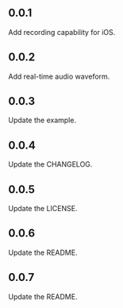 ## 0.0.1
Add recording capability for iOS.

## 0.0.2
Add real-time audio waveform.

## 0.0.3
Update the example.

## 0.0.4
Update the CHANGELOG.

## 0.0.5
Update the LICENSE.

## 0.0.6
Update the README.

## 0.0.7
Update the README.

